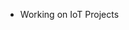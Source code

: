 - Working on IoT Projects

<!---
AtsuneMogi/AtsuneMogi is a ✨ special ✨ repository because its `README.md` (this file) appears on your GitHub profile.
You can click the Preview link to take a look at your changes.
--->
